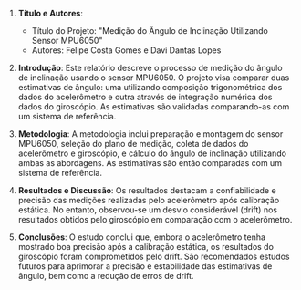 1. **Título e Autores**:
   - Título do Projeto: "Medição do Ângulo de Inclinação Utilizando Sensor MPU6050"
   - Autores: Felipe Costa Gomes e Davi Dantas Lopes

2. **Introdução**:
Este relatório descreve o processo de medição do ângulo de inclinação usando o sensor MPU6050. O projeto visa comparar duas estimativas de ângulo: uma utilizando composição trigonométrica dos dados do acelerômetro e outra através de integração numérica dos dados do giroscópio. As estimativas são validadas comparando-as com um sistema de referência.

4. **Metodologia**:
A metodologia inclui preparação e montagem do sensor MPU6050, seleção do plano de medição, coleta de dados do acelerômetro e giroscópio, e cálculo do ângulo de inclinação utilizando ambas as abordagens. As estimativas são então comparadas com um sistema de referência.

5. **Resultados e Discussão**:
Os resultados destacam a confiabilidade e precisão das medições realizadas pelo acelerômetro após calibração estática. No entanto, observou-se um desvio considerável (drift) nos resultados obtidos pelo giroscópio em comparação com o acelerômetro.

6. **Conclusões**:
O estudo conclui que, embora o acelerômetro tenha mostrado boa precisão após a calibração estática, os resultados do giroscópio foram comprometidos pelo drift. São recomendados estudos futuros para aprimorar a precisão e estabilidade das estimativas de ângulo, bem como a redução de erros de drift.
